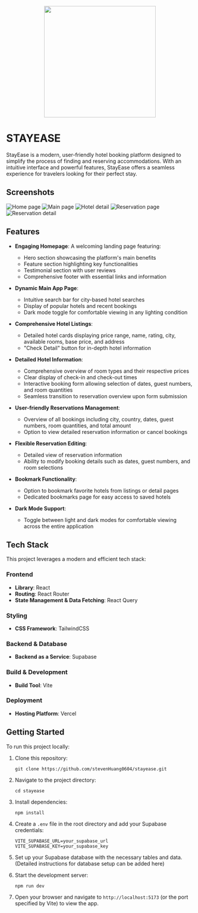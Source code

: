 <p align='center'>
  <a href='https://stayease-stevenhuang0604.vercel.app/' target='_blank'>
    <img src="./public/logo-light.svg" width="300"  align="center"/>
  </a>
</p>

# STAYEASE

StayEase is a modern, user-friendly hotel booking platform designed to simplify the process of finding and reserving accommodations. With an intuitive interface and powerful features, StayEase offers a seamless experience for travelers looking for their perfect stay.

## Screenshots

![Home page](./public/homepage-light.png)
![Main page](./public/main-dark.png)
![Hotel detail](./public/hotel-dark.png)
![Reservation page](./public/reservation-dark.png)
![Reservation detail](./public/reservaiondetail-dark.png)

## Features

- **Engaging Homepage**: A welcoming landing page featuring:

  - Hero section showcasing the platform's main benefits
  - Feature section highlighting key functionalities
  - Testimonial section with user reviews
  - Comprehensive footer with essential links and information

- **Dynamic Main App Page**:

  - Intuitive search bar for city-based hotel searches
  - Display of popular hotels and recent bookings
  - Dark mode toggle for comfortable viewing in any lighting condition

- **Comprehensive Hotel Listings**:

  - Detailed hotel cards displaying price range, name, rating, city, available rooms, base price, and address
  - "Check Detail" button for in-depth hotel information

- **Detailed Hotel Information**:

  - Comprehensive overview of room types and their respective prices
  - Clear display of check-in and check-out times
  - Interactive booking form allowing selection of dates, guest numbers, and room quantities
  - Seamless transition to reservation overview upon form submission

- **User-friendly Reservations Management**:

  - Overview of all bookings including city, country, dates, guest numbers, room quantities, and total amount
  - Option to view detailed reservation information or cancel bookings

- **Flexible Reservation Editing**:

  - Detailed view of reservation information
  - Ability to modify booking details such as dates, guest numbers, and room selections

- **Bookmark Functionality**:

  - Option to bookmark favorite hotels from listings or detail pages
  - Dedicated bookmarks page for easy access to saved hotels

- **Dark Mode Support**:
  - Toggle between light and dark modes for comfortable viewing across the entire application

## Tech Stack

This project leverages a modern and efficient tech stack:

### Frontend

- **Library**: React
- **Routing**: React Router
- **State Management & Data Fetching**: React Query

### Styling

- **CSS Framework**: TailwindCSS

### Backend & Database

- **Backend as a Service**: Supabase

### Build & Development

- **Build Tool**: Vite

### Deployment

- **Hosting Platform**: Vercel

## Getting Started

To run this project locally:

1. Clone this repository:

   ```
   git clone https://github.com/stevenHuang0604/stayease.git
   ```

2. Navigate to the project directory:

   ```
   cd stayease
   ```

3. Install dependencies:

   ```
   npm install
   ```

4. Create a `.env` file in the root directory and add your Supabase credentials:

   ```
   VITE_SUPABASE_URL=your_supabase_url
   VITE_SUPABASE_KEY=your_supabase_key
   ```

5. Set up your Supabase database with the necessary tables and data. (Detailed instructions for database setup can be added here)

6. Start the development server:

   ```
   npm run dev
   ```

7. Open your browser and navigate to `http://localhost:5173` (or the port specified by Vite) to view the app.
